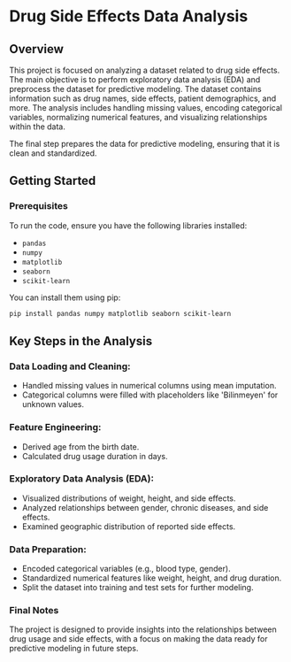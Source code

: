 # Drug Side Effects Data Analysis

## Overview
This project is focused on analyzing a dataset related to drug side effects. The main objective is to perform exploratory data analysis (EDA) and preprocess the dataset for predictive modeling. The dataset contains information such as drug names, side effects, patient demographics, and more. The analysis includes handling missing values, encoding categorical variables, normalizing numerical features, and visualizing relationships within the data.

The final step prepares the data for predictive modeling, ensuring that it is clean and standardized.


## Getting Started
### Prerequisites
To run the code, ensure you have the following libraries installed:
- `pandas`
- `numpy`
- `matplotlib`
- `seaborn`
- `scikit-learn`

You can install them using pip:
```bash
pip install pandas numpy matplotlib seaborn scikit-learn
```

## Key Steps in the Analysis
### Data Loading and Cleaning:

- Handled missing values in numerical columns using mean imputation.
- Categorical columns were filled with placeholders like 'Bilinmeyen' for unknown values.

### Feature Engineering:
- Derived age from the birth date.
- Calculated drug usage duration in days.

### Exploratory Data Analysis (EDA):
- Visualized distributions of weight, height, and side effects.
- Analyzed relationships between gender, chronic diseases, and side effects.
- Examined geographic distribution of reported side effects.

### Data Preparation:

- Encoded categorical variables (e.g., blood type, gender).
- Standardized numerical features like weight, height, and drug duration.
- Split the dataset into training and test sets for further modeling.

### Final Notes

The project is designed to provide insights into the relationships between drug usage and side effects, with a focus on making the data ready for predictive modeling in future steps.

